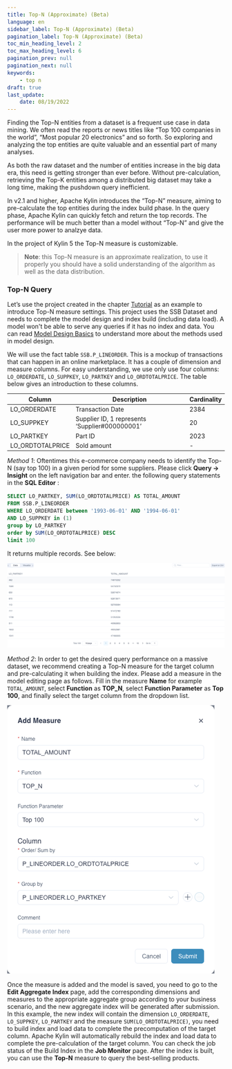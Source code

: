 ```yaml
---
title: Top-N (Approximate) (Beta)
language: en
sidebar_label: Top-N (Approximate) (Beta)
pagination_label: Top-N (Approximate) (Beta)
toc_min_heading_level: 2
toc_max_heading_level: 6
pagination_prev: null
pagination_next: null
keywords:
    - top n
draft: true
last_update:
    date: 08/19/2022
---
```



Finding the Top-N entities from a dataset is a frequent use case in data mining. We often read the reports or news titles like “Top 100 companies in the world”, “Most popular 20 electronics” and so forth. So exploring and analyzing the top entities are quite valuable and an essential part of many analyses.

As both the raw dataset and the number of entities increase in the big data era, this need is getting stronger than ever before. Without pre-calculation, retrieving the Top-K entities among a distributed big dataset may take a long time, making the pushdown query inefficient.

In v2.1 and higher, Apache Kylin introduces the “Top-N” measure, aiming to pre-calculate the top entities during the index build phase. In the query phase, Apache Kylin can quickly fetch and return the top records. The performance will be much better than a model without “Top-N” and give the user more power to analzye data.

In the project of Kylin 5 the Top-N measure is customizable.

> **Note**: this Top-N measure is an approximate realization, to use it properly you should have a solid understanding of the algorithm as well as the data distribution.



### Top-N Query

Let’s use the project created in the chapter [Tutorial](../../../quickstart/expert_mode_tutorial.md) as an example to introduce Top-N measure settings. This project uses the SSB Dataset and needs to complete the model design and index build (including data load). A model won't be able to serve any queries if it has no index and data. You can read [Model Design Basics](../../data_modeling.md) to understand more about the methods used in model design. 

We will use the fact table `SSB.P_LINEORDER`. This is a mockup of transactions that can happen in an online marketplace. It has a couple of dimension and measure columns. For easy understanding, we use only use four columns:  `LO_ORDERDATE`, `LO_SUPPKEY`, `LO_PARTKEY` and `LO_ORDTOTALPRICE`. The table below gives an introduction to these columns. 

| Column           | Description                                    | Cardinality |
| ---------------- | ---------------------------------------------- | ----------- |
| LO_ORDERDATE     | Transaction Date                               | 2384        |
| LO_SUPPKEY       | Supplier ID, 1 represents ‘Supplier#000000001’ | 20          |
| LO_PARTKEY       | Part ID                                        | 2023        |
| LO_ORDTOTALPRICE | Sold amount                                    | -           |

*Method 1*: Oftentimes this e-commerce company needs to identify the Top-N (say top 100) in a given period for some suppliers. Please click **Query -> Insight** on the left navigation bar and enter. the following query statements in the **SQL Editor** :

```sql
SELECT LO_PARTKEY, SUM(LO_ORDTOTALPRICE) AS TOTAL_AMOUNT
FROM SSB.P_LINEORDER
WHERE LO_ORDERDATE between '1993-06-01' AND '1994-06-01' 
AND LO_SUPPKEY in (1) 
group by LO_PARTKEY
order by SUM(LO_ORDTOTALPRICE) DESC 
limit 100
```

It returns multiple records. See below:

![Query Result](images/topn_result.png)

*Method 2*: In order to get the desired query performance on a massive dataset, we recommend creating a Top-N measure for the target column and pre-calculating it when building the index. Please add a measure in the model editing page as follows. Fill in the measure **Name** for example `TOTAL_AMOUNT`, select **Function** as **TOP_N**, select **Function Parameter** as **Top 100**, and finally select the target column from the dropdown list.

![Add Top-N Measure](images/topN_measure_edit.png)

Once the measure is added and the model is saved, you need to go to the **Edit Aggregate Index** page, add the corresponding dimensions and measures to the appropriate aggregate group according to your business scenario, and the new aggregate index will be generated after submission. In this example, the new index will contain the dimension `LO_ORDERDATE`, `LO_SUPPKEY`, `LO_PARTKEY` and the measure ` SUM(LO_ORDTOTALPRICE) `, you need to build index and load data to complete the precomputation of the target column. Apache Kylin will automatically rebuild the index and load data to complete the pre-calculation of the target column. You can check the job status of the Build Index in the **Job Monitor** page. After the index is built, you can use the **Top-N** measure to query the best-selling products.



